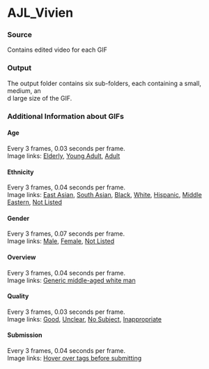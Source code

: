# AJL_Vivien
### Source
Contains edited video for each GIF

### Output
The output folder contains six sub-folders, each containing a small, medium, an\
d large	size of	the GIF.

### Additional Information about GIFs


#### Age
Every 3 frames, 0.03 seconds per frame.  
Image links: 
[Elderly](http://p.fod4.com/p/channels/vtafo/profile/OHsmaz4dQ0eQGToEieXd_betty_white.jpg "Betty White, 90"),
[Young Adult](https://bookingagentinfo.com/wp-content/uploads/2016/06/Camila-Mendes-Contact-Information.jpg "Camila Mendes, 23"),
[Adult](https://www.gannett-cdn.com/-mm-/05d0a2cbeb22c08f3dd4bbbc8e1abb6142c39a10/c=0-389-3464-3853&r=x203&c=200x200/local/-/media/2017/10/10/IAGroup/DesMoines/636432347712666327-GettyImages-858701078.jpg "Kumail Nanjiani, 40")


#### Ethnicity
Every 3 frames, 0.04 seconds per frame.  
Image links:
[East Asian](https://lovelace-media.imgix.net/elite-daily/2017/05/08020346/constance-wu-2016.png "Constance Wu"),
[South Asian](http://articlebio.com/uploads/bio/2016/01/17/aziz-ansari.jpg "Aziz Ansari"),
[Black](https://resizing.flixster.com/keyJIqJ3aXBt7CP4k0JQAThqVgs=/300x300/v1.cjs0Nzc4OTtqOzE3NTA1OzEyMDA7MjgwOzI1MA "Idris Elba"),
[White](https://pbs.twimg.com/profile_images/678416315225214977/yrGrcAt4.jpg "Harrison Ford"),
[Hispanic](https://imgix.ranker.com/user_node_img/3110/62194203/original/gina-rodriguez-people-in-tv-photo-u4?w=280&h=280&fit=fill&bg=fff&q=50&fmt=jpg "Gina Rodriguez"),
[Middle Eastern](http://akns-images.eonline.com/eol_images/Entire_Site/2016110/rs_300x300-160210182048-600-nasim-pedrad.jb.21016.jpg?downsize=600:*&crop=600:300;left,top "Nasim Pedrad"),
[Not Listed](https://68.media.tumblr.com/a63c5e680b6a65df55dc9fa22ca5ab2e/tumblr_okjef3ag4i1vbsl1xo3_r1_250.jpg "Zahn McClarnon")

#### Gender
Every 3 frames, 0.07 seconds per frame.  
Image links:
[Male](https://www.technobuffalo.com/wp-content/uploads/2015/05/diego-luna-at-event-of-casa-de-mi-padre-200x200.jpg "Diego Luna"),
[Female](https://a.dilcdn.com/bl/wp-content/uploads/sites/8/2013/11/Ming_Na_SHIELD.png "Ming Na Wen"),
[Not Listed](https://www.inspiringquotes.us/data/image/2018/7/c/6236-del-lagrace-volcano.jpg "Del LaGrace Volcano")


#### Overview
Every 3 frames, 0.04 seconds per frame.  
Image links:
[Generic middle-aged white man](http://pinthisstar.com/images/mark-ruffalo-2015-8.jpg "Mark Ruffalo")


#### Quality
Every 3 frames, 0.03 seconds per frame.  
Image links:
[Good](http://cdn-img.instyle.com/sites/default/files/styles/276x276/public/images/2014/TRANSFORMATIONS/2014-rosario-dawson-567_0.jpg?itok=OR4qtXXB "Rosario Dawson"),
[Unclear](https://i.pinimg.com/236x/3a/0c/ff/3a0cffd0e7d9f8420c80f01168b2135f--mona-lisa-smile-julia-stiles.jpg "Two or more people"),
[No Subject](https://s3.amazonaws.com/image-annotator-assets/imdb_crop/70/nm0056770_rm1020954624_1956-3-5_2009.jpg "Example from AJL.ai"),
[Inappropriate](http://cs.wellesley.edu/~vchen3/blur.jpg "Sepia-toned, face-like")


#### Submission
Every 3 frames, 0.04 seconds per frame.  
Image links:
[Hover over tags before submitting](https://m.aceshowbiz.com/webimages/wennpic/preview/dev-patel-88th-annual-academy-awards-01.jpg "Dev Patel")
